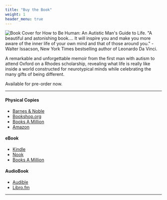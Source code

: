 ```yaml
---
title: "Buy the Book"
weight: 1
header_menu: true
---
```


![Book Cover for How to Be Human: An Autistic Man's Guide to Life. "A beautiful and astonishing book.... It will inspire you and make you more aware of the inner life of your own mind and that of those around you." - Walter Issacson, New York Times bestselling author of Leonardo Da Vinci.](images/book.png)

A remarkable and unforgettable memoir from the first man with autism to attend Oxford on a Rhodes scholarship, revealing what life is really like inside a world constructed for neurotypical minds while celebrating the many gifts of being different.

Available for pre-order now.

---

#### Physical Copies
- [Barnes & Noble](https://www.barnesandnoble.com/w/how-to-be-human-jory-fleming/1137565624?ean=9781501180507)
- [Bookshop.org](https://bookshop.org/books/how-to-be-human-an-autistic-man-s-guide-to-life/9781501180507)
- [Books A Million](https://www.booksamillion.com/p/How-Be-Human/Jory-Fleming/9781501180507)
- [Amazon](https://smile.amazon.com/gp/product/1501180509)

#### eBook
- [Kindle](https://smile.amazon.com/How-Be-Human-Autistic-Guide-ebook/dp/B08BZX55XG)
- [Nook](https://www.barnesandnoble.com/w/how-to-be-human-jory-fleming/1137565624?ean=9781501180514)
- [Books A Million](https://www.booksamillion.com/product/Q276502433)

#### AudioBook
- [Audible](https://www.audible.com/pd/How-to-Be-Human-Audiobook/1508244839)
- [Libro.fm](https://libro.fm/audiobooks/9781508244837-how-to-be-human)

---
